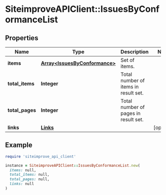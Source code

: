 # SiteimproveAPIClient::IssuesByConformanceList

## Properties

| Name | Type | Description | Notes |
| ---- | ---- | ----------- | ----- |
| **items** | [**Array&lt;IssuesByConformance&gt;**](IssuesByConformance.md) | Set of items. |  |
| **total_items** | **Integer** | Total number of items in result set. |  |
| **total_pages** | **Integer** | Total number of pages in result set. |  |
| **links** | [**Links**](Links.md) |  | [optional] |

## Example

```ruby
require 'siteimprove_api_client'

instance = SiteimproveAPIClient::IssuesByConformanceList.new(
  items: null,
  total_items: null,
  total_pages: null,
  links: null
)
```

